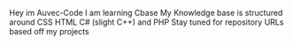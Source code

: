  Hey im Auvec-Code
 I am learning Cbase
 My Knowledge base is structured around CSS HTML C# (slight C++) and PHP
 Stay tuned for repository URLs based off my projects
 
<!---
Auvec-Code/Auvec-Code is a ✨ special ✨ repository because its `README.md` (this file) appears on your GitHub profile.
You can click the Preview link to take a look at your changes.
--->
